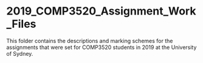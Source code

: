 # 2019_COMP3520_Assignment_Work_Files
This folder contains the descriptions and marking schemes for the assignments that were set for COMP3520 students in 2019 at the University of Sydney.
